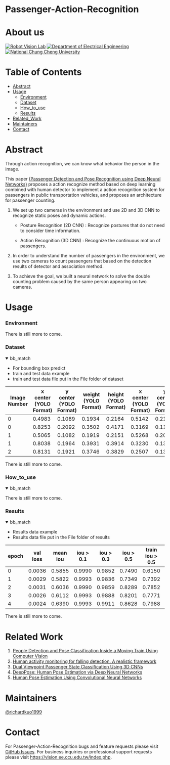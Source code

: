 # Passenger-Action-Recognition
# About us
[![Robot Vision Lab](https://img.shields.io/badge/Robot%20Vision-Lab-brightgreen.svg?style=flat-square)](https://vision.ee.ccu.edu.tw/index.php)
[![Department of Electrical Engineering](https://img.shields.io/badge/Department%20of-Electrical_Engineering-blue.svg?style=flat-square)](http://www.ee.ccu.edu.tw/main.php)
[![National Chung Cheng University](https://img.shields.io/badge/National%20-Chung_Cheng_University-blue.svg?style=flat-square)](https://www.ccu.edu.tw/eng/index.php)

# Table of Contents
- [Abstract](#abstract)
- [Usage](#usage)
	- [Environment](#environment)
	- [Dataset](#dataset)
	- [How_to_use](#how_to_use)
	- [Results](#results)
- [Related_Work](#related-work)
- [Maintainers](#maintainers)
- [Contact](#contact)

# Abstract
	
Through action recognition, we can know what behavior the person in the image. 

This paper [(Passenger Detection and Pose Recognition using Deep Neural Networks)](https://ndltd.ncl.edu.tw/cgi-bin/gs32/gsweb.cgi/login?o=dnclcdr&s=id=%22108CCU00442053%22.&searchmode=basic) proposes a action recognize method based on deep learning combined with human detector to implement a action recognition system for passengers in public transportation vehicles, and proposes an architecture for passenger counting. 

1. We set up two cameras in the environment and use 2D and 3D CNN to recognize static poses and dynamic actions. 

	- Posture Recognition (2D CNN) : Recognize postures that do not need to consider time information. 

	- Action Recognition (3D CNN) : Recognize the continuous motion of passengers. 

2. In order to understand the number of passengers in the environment, we use two cameras to count passengers that based on the detection results of detector and association method. 

3. To achieve the goal, we built a neural network to solve the double counting problem caused by the same person appearing on two cameras.

# Usage
### Environment
There is still more to come.
### Dataset

<details open>
<summary>bb_match</summary>
	
- For bounding box predict
- train and test data example
- train and test data file put in the File folder of dataset
	
|Image Number |x center (YOLO Format) |y center (YOLO Format) |weight (YOLO Format) |height (YOLO Format) |x center (YOLO Format) |y center (YOLO Format) |weight (YOLO Format) |height (YOLO Format)
|---                    |---  |---    |---    |---    |---    |---    |---    |---
|0  |0.4983  |0.1089  |0.1934  |0.2164  |0.5142  |0.2112  |0.2892  |0.4178
|0  |0.8253  |0.2092  |0.3502  |0.4171  |0.3169  |0.1115  |0.1982  |0.2217
|1  |0.5065  |0.1082  |0.1919  |0.2151  |0.5268  |0.2086  |0.3103  |0.4158
|1  |0.8038  |0.1964  |0.3931  |0.3914  |0.3230  |0.1368  |0.1675  |0.2724
|2  |0.8131  |0.1921  |0.3746  |0.3829  |0.2507  |0.1368  |0.2751  |0.2724


</details>

There is still more to come.

### How_to_use

<details open>
<summary>bb_match</summary>
</details>

There is still more to come.

### Results

<details open>
<summary>bb_match</summary>
	
- Results data example
- Results data file put in the File folder of results
	
|epoch   |val loss |mean iou |iou > 0.1 |iou > 0.3 |iou > 0.5 |train iou > 0.5 |lr 
|---                    |---  |---    |---    |---    |---    |---    |---    
|0	|0.0036       |0.5855       |0.9990       |0.9852       |0.7490       |0.6150       |0.0979746
|1	|0.0029       |0.5822       |0.9993       |0.9836       |0.7349       |0.7392       |0.0920627
|2	|0.0031       |0.6036       |0.9990       |0.9859       |0.8289       |0.7852       |0.082743
|3	|0.0026       |0.6112       |0.9993       |0.9888       |0.8201       |0.7771       |0.0707708
|4	|0.0024       |0.6390       |0.9993       |0.9911       |0.8628       |0.7988       |0.0571157
	
</details>

There is still more to come.

# Related Work
1. [People Detection and Pose Classification Inside a Moving Train Using Computer Vision](https://core.ac.uk/download/pdf/288501396.pdf)
3. [Human activity monitoring for falling detection. A realistic framework](https://ieeexplore.ieee.org/document/7743617)
4. [Dual Viewpoint Passenger State Classification Using 3D CNNs](https://ieeexplore.ieee.org/document/8500564)
5. [DeepPose: Human Pose Estimation via Deep Neural Networks](https://ieeexplore.ieee.org/document/6909610)
6. [Human Pose Estimation Using Convolutional Neural Networks](https://ieeexplore.ieee.org/document/8701267)
# Maintainers
[@richardkuo1999](https://github.com/Richardkuo1999)
# Contact
For Passenger-Action-Recognition bugs and feature requests please visit [GitHub Issues](https://github.com/richardkuo1999/Passenger-Action-Recognition/issues). For business inquiries or professional support requests please visit https://vision.ee.ccu.edu.tw/index.php.
